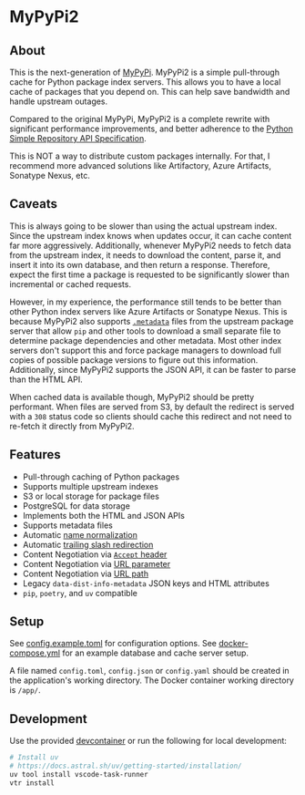# MyPyPi2

## About

This is the next-generation of [MyPyPi](https://github.com/nathanvaughn/mypypi).
MyPyPi2 is a simple pull-through cache for Python package index servers.
This allows you to have a local cache of packages that you depend on.
This can help save bandwidth and handle upstream outages.

Compared to the original MyPyPi, MyPyPi2 is a complete rewrite with significant
performance improvements, and better adherence to the
[Python Simple Repository API Specification](https://packaging.python.org/en/latest/specifications/simple-repository-api).

This is NOT a way to distribute custom packages internally.
For that, I recommend more advanced solutions like Artifactory,
Azure Artifacts, Sonatype Nexus, etc.

## Caveats

This is always going to be slower than using the actual upstream index.
Since the upstream index knows when updates occur, it can cache content far more
aggressively. Additionally, whenever MyPyPi2 needs to fetch data from the upstream
index, it needs to download the content, parse it, and insert it into its own
database, and then return a response. Therefore, expect the first time a package
is requested to be significantly slower than incremental or cached requests.

However, in my experience, the performance still  tends to be better than other
Python index servers like Azure Artifacts or Sonatype Nexus.
This is because MyPyPi2 also supports
[`.metadata`](https://packaging.python.org/en/latest/specifications/simple-repository-api/#serve-distribution-metadata-in-the-simple-repository-api)
files from the upstream package server that allow `pip` and other tools
to download a small separate file to determine package dependencies and other
metadata. Most other index servers don't support this and force package managers
to download full copies of possible package versions to figure out this information.
Additionally, since MyPyPi2 supports the JSON API, it can be faster
to parse than the HTML API.

When cached data is available though, MyPyPi2 should be pretty performant.
When files are served from S3, by default the redirect is served with a `308`
status code so clients should cache this redirect and not need to re-fetch it
directly from MyPyPi2.

## Features

- Pull-through caching of Python packages
- Supports multiple upstream indexes
- S3 or local storage for package files
- PostgreSQL for data storage
- Implements both the HTML and JSON APIs
- Supports metadata files
- Automatic [name normalization](https://packaging.python.org/en/latest/specifications/simple-repository-api/#base-html-api)
- Automatic [trailing slash redirection](https://packaging.python.org/en/latest/specifications/simple-repository-api/#base-html-api)
- Content Negotiation via [`Accept` header](https://packaging.python.org/en/latest/specifications/simple-repository-api/#content-types)
- Content Negotiation via [URL parameter](https://packaging.python.org/en/latest/specifications/simple-repository-api/#url-parameter)
- Content Negotiation via [URL path](https://packaging.python.org/en/latest/specifications/simple-repository-api/#endpoint-configuration)
- Legacy `data-dist-info-metadata` JSON keys and HTML attributes
- `pip`, `poetry`, and `uv` compatible

## Setup

See [config.example.toml](https://github.com/NathanVaughn/mypypi2/blob/main/config.example.toml)
for configuration options.
See [docker-compose.yml](https://github.com/NathanVaughn/mypypi2/blob/main/docker-compose.yml)
for an example database and cache server setup.

A file named `config.toml`, `config.json` or `config.yaml` should be created
in the application's working directory. The Docker container working directory
is `/app/`.

## Development

Use the provided [devcontainer](https://containers.dev/)
or run the following for local development:

```bash
# Install uv
# https://docs.astral.sh/uv/getting-started/installation/
uv tool install vscode-task-runner
vtr install
```

